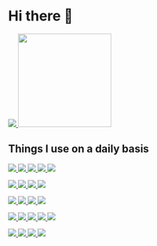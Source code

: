 # Hi there 👋


<p align="left">
  <a href="https://github.com/Cleaninja/build-components">
  </a>
</p>

<p align="left">
  <a href="https://github.com/Cleaninja/build-components">
    <img
      src="https://readme-components.vercel.app/api?component=experience&company=CRED_CLUB&role=Frontend%20Engineer%20&fill=black">
  </a>
  <a href="https://github.com/Cleaninja/build-components">
    <img style="height:190px"
      src="https://readme-components.vercel.app/api?component=stackoverflow&stackoverflowid=8780399&textfill=black&fill=linear-gradient%2862deg%2C%20%238EC5FC%200%25%2C%20%23E0C3FC%20100%25%29%3B%0A">
  </a>
</p>

## Things I use on a daily basis

<p align="left">
  <a href="https://github.com/Cleaninja/build-components">
    <img
      src="https://readme-components.vercel.app/api?component=logo&fill=black&logo=react&animation=spin&svgfill=15d8fe">
  </a>
  <a href="https://github.com/Cleaninja/build-components">
    <img src="https://readme-components.vercel.app/api?component=logo&fill=black&logo=vue.js&svgfill=2d79c7">
  </a>
  <a href="https://github.com/Cleaninja/build-components">
    <img src="https://readme-components.vercel.app/api?component=logo&fill=black&logo=angular&svgfill=2d79c7">
  </a>
  <a href="https://github.com/Cleaninja/build-components">
    <img src="https://readme-components.vercel.app/api?component=logo&fill=black&logo=ember.js&svgfill=df5c43">
  </a>
  <a href="https://github.com/Cleaninja/build-components">
    <img src="https://readme-components.vercel.app/api?component=logo&fill=black&logo=jquery&svgfill=df5c43">
  </a>
</p>

<p>
  <a href="https://github.com/Cleaninja/build-components">
    <img src="https://readme-components.vercel.app/api?component=logo&fill=black&logo=node.js&svgfill=659b60">
  </a>
  <a href="https://github.com/Cleaninja/build-components">
    <img src="https://readme-components.vercel.app/api?component=logo&fill=black&logo=laravel&svgfill=f6df1c">
  </a>
  <a href="https://github.com/Cleaninja/build-components">
    <img src="https://readme-components.vercel.app/api?component=logo&fill=black&logo=django&svgfill=f6df1c">
  </a>
  <a href="https://github.com/Cleaninja/build-components">
    <img src="https://readme-components.vercel.app/api?component=logo&fill=black&logo=go&svgfill=f6df1c">
  </a>
</p>

<p>
  <a href="https://github.com/Cleaninja/build-components">
    <img src="https://readme-components.vercel.app/api?component=logo&logo=mysql&svgfill=659b60">
  </a>
  <a href="https://github.com/Cleaninja/build-components">
    <img src="https://readme-components.vercel.app/api?component=logo&logo=postgreSQL&svgfill=f6df1c">
  </a>
  <a href="https://github.com/Cleaninja/build-components">
    <img src="https://readme-components.vercel.app/api?component=logo&logo=mongodb&svgfill=f6df1c">
  </a> <a href="https://github.com/Cleaninja/build-components">
    <img src="https://readme-components.vercel.app/api?component=logo&logo=firebase&svgfill=f6df1c">
  </a>
</p>


<p>
  <a href="https://github.com/Cleaninja/build-components">
    <img src="https://readme-components.vercel.app/api?component=logo&fill=Teal&logo=javascript&svgfill=f6df1c">
  </a>
  <a href="https://github.com/Cleaninja/build-components">
    <img src="https://readme-components.vercel.app/api?component=logo&fill=Teal&logo=webpack&svgfill=8ed5fa">
  </a>
  <a href="https://github.com/Cleaninja/build-components">
    <img src="https://readme-components.vercel.app/api?component=logo&fill=Teal&logo=sass&svgfill=cd6799">
  </a>
  <a href="https://github.com/Cleaninja/build-components">
    <img src="https://readme-components.vercel.app/api?component=logo&fill=Teal&logo=php&svgfill=028dd1">
  </a>

  <a href="https://github.com/Cleaninja/build-components">
    <img src="https://readme-components.vercel.app/api?component=logo&fill=Teal&logo=python&svgfill=f6df1c">
  </a>

</p>

<a href="https://github.com/Cleaninja/build-components">
  <img src="https://readme-components.vercel.app/api?component=logo&fill=DarkSlateGrey&logo=github">
</a>
<a href="https://github.com/Cleaninja/build-components">
  <img src="https://readme-components.vercel.app/api?component=logo&fill=DarkSlateGrey&logo=gitlab">
</a>
<a href="https://github.com/Cleaninja/build-components">
  <img src="https://readme-components.vercel.app/api?component=logo&fill=DarkSlateGrey&logo=trello">
</a>
<a href="https://github.com/Cleaninja/build-components">
  <img src="https://readme-components.vercel.app/api?component=logo&fill=DarkSlateGrey&logo=figma">
</a>
